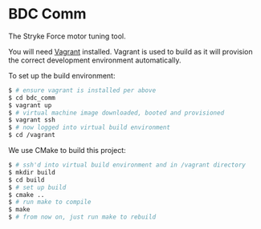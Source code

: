 # BDC Comm

The Stryke Force motor tuning tool.

You will need [Vagrant](https://www.vagrantup.com) installed. Vagrant is used to build as it will provision the correct development environment automatically.

To set up the build environment:

```sh
$ # ensure vagrant is installed per above
$ cd bdc_comm
$ vagrant up
$ # virtual machine image downloaded, booted and provisioned
$ vagrant ssh
$ # now logged into virtual build environment
$ cd /vagrant
```

We use CMake to build this project:

```sh
$ # ssh'd into virtual build environment and in /vagrant directory
$ mkdir build
$ cd build
$ # set up build
$ cmake ..
$ # run make to compile
$ make
$ # from now on, just run make to rebuild
```
